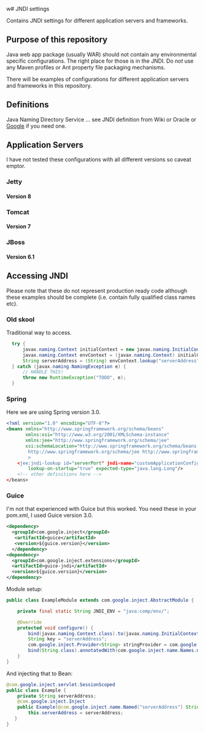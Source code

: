 w# JNDI settings

Contains JNDI settings for different application servers and frameworks.

## Purpose of this repository

Java web app package (usually WAR) should not contain any environmental specific configurations. The right place for those is in the JNDI.
Do *not* use any Maven profiles or Ant property file packaging mechanisms.

There will be examples of configurations for different application servers and frameworks in this repository.

## Definitions

Java Naming Directory Service ... see JNDI definition from Wiki or Oracle or [Google](https://www.google.com) if you need one.

## Application Servers

I have not tested these configurations with all different versions so caveat emptor.

### Jetty

#### Version 8

### Tomcat

#### Version 7

### JBoss
#### Version 6.1

## Accessing JNDI

Please note that these do not represent production ready code although
these examples should be complete (i.e. contain fully qualified class
names etc).

### Old skool

Traditional way to access.

```java
  try {
      javax.naming.Context initialContext = new javax.naming.InitialContext();
      javax.naming.Context envContext = (javax.naming.Context) initialContext.lookup("java:comp/env");
      String serverAddress = (String) envContext.lookup("serverAddress");
  } catch (javax.naming.NamingException e) {
      // HANDLE THIS!
      throw new RuntimeException("TODO", e);
  }
```

### Spring 

Here we are using Spring version 3.0.

```xml
<?xml version="1.0" encoding="UTF-8"?>
<beans xmlns="http://www.springframework.org/schema/beans"
       xmlns:xsi="http://www.w3.org/2001/XMLSchema-instance"
       xmlns:jee="http://www.springframework.org/schema/jee"
       xsi:schemaLocation="http://www.springframework.org/schema/beans http://www.springframework.org/schema/beans/spring-beans-3.0.xsd
        http://www.springframework.org/schema/jee http://www.springframework.org/schema/jee/spring-jee-3.0.xsd
        >
    <jee:jndi-lookup id="serverPort" jndi-name="customApplicationConfig/serverPort" 
        lookup-on-startup="true" expected-type="java.lang.Long"/>
    <!-- other definitions here -->
</beans>
```

### Guice

I'm not that experienced with Guice but this worked. You need these in your pom.xml, I used Guice version 3.0.

```xml
<dependency>
  <groupId>com.google.inject</groupId>
   <artifactId>guice</artifactId>
   <version>${guice.version}</version>
  </dependency>
<dependency>
  <groupId>com.google.inject.extensions</groupId>
  <artifactId>guice-jndi</artifactId>
  <version>${guice.version}</version>
</dependency>
```

Module setup:
```java
public class ExampleModule extends com.google.inject.AbstractModule {

    private final static String JNDI_ENV = "java:comp/env/";

    @Override
    protected void configure() {
        bind(javax.naming.Context.class).to(javax.naming.InitialContext.class);
        String key = "serverAddress";
        com.google.inject.Provider<String> stringProvider = com.google.inject.jndi.JndiIntegration.fromJndi(String.class, JNDI_ENV + key);
        bind(String.class).annotatedWith(com.google.inject.name.Names.named(key)).toProvider(stringProvider);
    }
}
```

And injecting that to Bean:

```java
@com.google.inject.servlet.SessionScoped
public class Example {
    private String serverAddress;
    @com.google.inject.Inject
    public Example(@com.google.inject.name.Named("serverAddress") String serverAddress) {
        this.serverAddress = serverAddress;
   }
}
```
